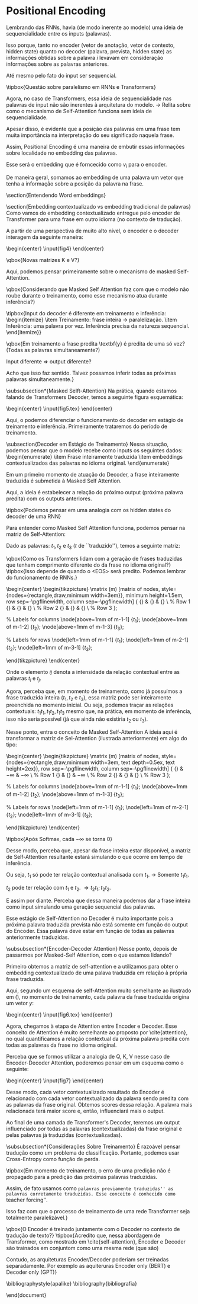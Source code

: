 # Positional Encoding

Lembrando das RNNs, havia (de modo inerente ao modelo) uma ideia de sequencialidade entre os inputs (palavras).

Isso porque, tanto no encoder (vetor de anotação, vetor de contexto, hidden state) quanto no decoder (palavra, prevista, hidden state) as informações obtidas sobre a palavra $i$ levavam em consideração informações sobre as palavras anteriores.

Até mesmo pelo fato do input ser sequencial.

\tipbox{Questão sobre paralelismo em RNNs e Transformers}

Agora, no caso de Transformers, essa ideia de sequencialidade nas palavras de input não são inerentes à arquitetura do modelo. $\rightarrow$ Relita sobre como o mecanismo de Self-Attention funciona sem ideia de sequencialidade.

Apesar disso, é evidente que a posição das palavras em uma frase tem muita importância na interpretação do seu significado naquela frase.

Assim, Positional Encoding é uma maneira de embutir essas informações sobre localidade no embedding das palavras.

Esse será o embedding que é forncecido como $v_i$ para o encoder.

De maneira geral, somamos ao embedding de uma palavra um vetor que tenha a informação sobre a posição da palavra na frase. 

\section{Entendendo Word embeddings}

\section{Embedding contextualizado vs embedding tradicional de palavras}
Como vamos do embedding contextualizado entregue pelo encoder de Transformer para uma frase em outro idioma (no contexto de tradução).

A partir de uma perspectiva de muito alto nível, o encoder e o decoder interagem da seguinte maneira:

\begin{center}
    \input{fig4}
\end{center}


\qbox{Novas matrizes K e V?}

Aqui, podemos pensar primeiramente sobre o mecanismo de masked Self-Attention.

\qbox{Considerando que Masked Self Attention faz com que o modelo não roube durante o treinamento, como esse mecanismo atua durante inferência?}

\tipbox{Input do decoder é diferente em treinamento e inferência:
\begin{itemize}
    \item Treinamento: frase inteira $\rightarrow$ paralelização.
    \item Inferência: uma palavra por vez. Inferência precisa da natureza sequencial.
\end{itemize}}

\qbox{Em treinamento a frase predita \textbf{y} é predita de uma só vez? (Todas as palavras simultaneamente?) 

Input diferente $\Rightarrow$ output diferente?

Acho que isso faz sentido. Talvez possamos inferir todas as próximas palavras simultaneamente.}

\subsubsection*{Masked Selft-Attention}
Na prática, quando estamos falando de Transformers Decoder, temos a seguinte figura esquemática:

\begin{center}
    \input{fig5.tex}
\end{center}

Aqui, o podemos diferenciar o funcionamento do decoder em estágio de treinamento e inferência. Primeiramente trataremos do período de treinamento.

\subsection{Decoder em Estágio de Treinamento}
Nessa situação, podemos pensar que o modelo recebe como inputs os seguintes dados:
\begin{enumerate}
    \item Frase inteiramente traduzida
    \item embeddings contextualizados das palavras no idioma original.
\end{enumerate}

Em um primeiro momento de atuação do Decoder, a frase inteiramente traduzida é submetida à Masked Self Attention.

Aqui, a ideia é estabelecer a relação do próximo output (próxima palavra predita) com os outputs anteriores.

\tipbox{Podemos pensar em uma analogia com os hidden states do decoder de uma RNN}

Para entender como Masked Self Attention funciona, podemos pensar na matriz de Self-Attention:

Dado as palavras: $t_1, t_2  \text{ e } t_3$ ($t$ de ``traduzido''), temos a seguinte matriz:

\qbox{Como os Transformers lidam com a geração de frases traduzidas que tenham comprimento diferente do da frase no idioma original?}
\tipbox{Isso depende de quando o $<$EOS$>$ será predito. Podemos lembrar do funcionamento de RNNs.}


\begin{center}
\begin{tikzpicture}
\matrix (m) [matrix of nodes, style={nodes={rectangle,draw,minimum width=3em}}, minimum height=1.5em, row sep=-\pgflinewidth, column sep=-\pgflinewidth]
{
{} & {} & {} \\ % Row 1
{} & {} & {} \\ % Row 2
{} & {} & {} \\ % Row 3
};

% Labels for columns
\node[above=1mm of m-1-1] {$t_1$};
\node[above=1mm of m-1-2] {$t_2$};
\node[above=1mm of m-1-3] {$t_3$};

% Labels for rows
\node[left=1mm of m-1-1] {$t_1$};
\node[left=1mm of m-2-1] {$t_2$};
\node[left=1mm of m-3-1] {$t_3$};

\end{tikzpicture}
\end{center}

Onde o elemento $ij$ denota a intensidade da relação contextual entre as palavras $t_i$ e $t_j$.

Agora, perceba que, em momento de treinamento, como já possuímos a frase traduzida inteira ($t_1, t_2 \text{ e } t_3$), essa matriz pode ser inteiramente preenchida no momento inicial. Ou seja, podemos traçar as relações contextuais: $t_1t_1, t_1t_2, t_1t_3$ mesmo que, na prática, em momento de inferência, isso não seria possível (já que ainda não existiria $t_2$ ou $t_3$).

Nesse ponto, entra o conceito de Masked Self-Attention A ideia aqui é transformar a matriz de Sel-Attention (ilustrada anteriormente) em algo do tipo:

\begin{center}
\begin{tikzpicture}
\matrix (m) [matrix of nodes, style={nodes={rectangle,draw,minimum width=3em, text depth=0.5ex, text height=2ex}}, row sep=-\pgflinewidth, column sep=-\pgflinewidth]
{
{} & $-\infty$ & $-\infty$ \\ % Row 1
{} & {} & $-\infty$ \\ % Row 2
{} & {} & {} \\ % Row 3
};

% Labels for columns
\node[above=1mm of m-1-1] {$t_1$};
\node[above=1mm of m-1-2] {$t_2$};
\node[above=1mm of m-1-3] {$t_3$};

% Labels for rows
\node[left=1mm of m-1-1] {$t_1$};
\node[left=1mm of m-2-1] {$t_2$};
\node[left=1mm of m-3-1] {$t_3$};

\end{tikzpicture}
\end{center}

\tipbox{Após Softmax, cada $-\infty$ se torna 0}

Desse modo, perceba que, apesar da frase inteira estar disponível, a matriz de Self-Attention resultante estará simulando o que ocorre em tempo de inferência.

Ou seja, $t_1$ só pode ter relação contextual analisada com $t_1$. $\rightarrow$ Somente $t_1t_1$.

$t_2$ pode ter relação com $t_1$ e $t_2$. $\Rightarrow t_2t_1;t_2t_2$.

E assim por diante. Perceba que dessa maneira podemos dar a frase inteira como input simulando uma geração sequencial das palavras.

Esse estágio de Self-Attention no Decoder é muito importante pois a próxima palavra traduzida prevista não está somente em função do output do Encoder. Essa palavra deve estar em função de todas as palavras anteriormente traduzidas.

\subsubsection*{Encoder-Decoder Attention}
Nesse ponto, depois de passarmos por Masked-Self Attention, com o que estamos lidando?

Primeiro obtemos a matriz de self-attention e a utilizamos para obter o embedding contextualizado de uma palava traduzida em relação à própria frase traduzida.

Aqui, segundo um esquema de self-Attention muito semelhante ao ilustrado em (), no momento de treinamento, cada palavra da frase traduzida origina um vetor $y$:

\begin{center}
\input{fig6.tex}
\end{center}

Agora, chegamos à etapa de Attention entre Encoder e Decoder. Esse conceito de Attention é muito semelhante ao proposto por \cite{attention}, no qual quantificamos a relação contextual da próxima palavra predita com todas as palavras da frase no idioma original.

Perceba que se formos utilizar a analogia de Q, K, V nesse caso de Encoder-Decoder Attention, poderemos pensar em um esquema como o seguinte:

\begin{center}
    \input{fig7}
\end{center}

Desse modo, cada vetor contextualizado resultado do Encoder é relacionado com cada vetor contextualizado da palavra sendo predita com as palavras da frase original. Obtemos scores dessa relação. A palavra mais relacionada terá maior score e, então, influenciará mais o output.

Ao final de uma camada de Transformer's Decoder, teremos um output influenciado por todas as palavras (contextualizadas) da frase original e pelas palavras já traduzidas (contextualizadas).

\subsubsection*{Considerações Sobre Treinamento}
É razoável pensar tradução como um problema de classificação. Portanto, podemos usar Cross-Entropy como função de perda.

\tipbox{Em momento de treinamento, o erro de uma predição não é propagado para a predição das próximas palavras traduzidas.

Assim, de fato usamos como ``palavras previamente traduzidas'' as palavras corretamente traduzidas. Esse conceito é conhecido como ``teacher forcing''.

Isso faz com que o processo de treinamento de uma rede Transformer seja totalmente paralelizável.}

\qbox{O Encoder é treinado juntamente com o Decoder no contexto de tradução de texto?}
\tipbox{Acredito que, nessa abordagem de Transformer, como mostrado em \cite{self-attention}, Encoder e Decoder são trainados em conjuntom como uma mesma rede (que são)

Contudo, as arquiteturas Encoder/Decoder poderiam ser treinadas separadamente. Por exemplo as aquiteruras Encoder only (BERT) e Decoder only (GPT)}



\bibliographystyle{apalike}
\bibliography{bibliografia}


\end{document}

